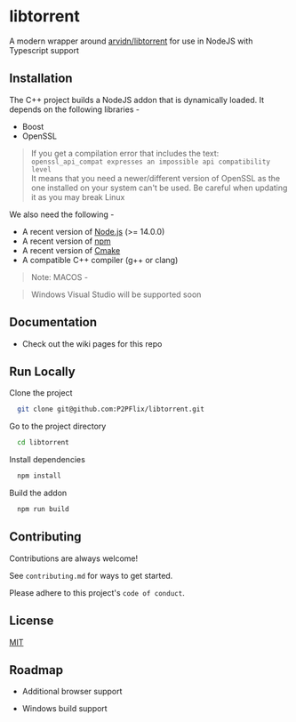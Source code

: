 
# libtorrent

A modern wrapper around [arvidn/libtorrent](https://github.com/arvidn/libtorrent) for use in NodeJS with Typescript support


## Installation

The C++ project builds a NodeJS addon that is dynamically loaded. It depends on the following libraries - 

- Boost
- OpenSSL
> If you get a compilation error that includes the text: <br/> `openssl_api_compat expresses an impossible api compatibility level` <br /> It means that you need a newer/different version of OpenSSL as the one installed on your system can't be used. Be careful when updating it as you may break Linux

We also need the following - 
- A recent version of [Node.js](https://nodejs.org/en) (>= 14.0.0)
- A recent version of [npm](https://www.npmjs.com/)
- A recent version of [Cmake](https://cmake.org/)
- A compatible C++ compiler (g++ or clang)

> Note: MACOS - 

> Windows Visual Studio will be supported soon
## Documentation

- Check out the wiki pages for this repo


## Run Locally

Clone the project

```bash
  git clone git@github.com:P2PFlix/libtorrent.git
```

Go to the project directory

```bash
  cd libtorrent
```

Install dependencies

```bash
  npm install
```

Build the addon

```bash
  npm run build
```


## Contributing

Contributions are always welcome!

See `contributing.md` for ways to get started.

Please adhere to this project's `code of conduct`.


## License

[MIT](https://choosealicense.com/licenses/mit/)


## Roadmap

- Additional browser support

- Windows build support


